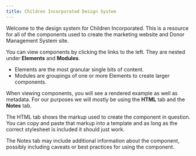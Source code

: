 ```yaml
---
title: Children Incorporated Design System
---
```


Welcome to the design system for Children Incorporated. This is a resource for all of the components used to create the marketing website and Donor Management System site.

You can view components by clicking the links to the left. They are nested under **Elements** and **Modules**.

- Elements are the most granular single bits of content.
- Modules are groupings of one or more Elements to create larger components.

When viewing components, you will see a rendered example as well as metadata. For our purposes we will mostly be using the **HTML** tab and the **Notes** tab.

The HTML tab shows the markup used to create the component in question. You can copy and paste that markup into a template and as long as the correct stylesheet is included it should just work.

The Notes tab may include additional information about the component, possibly including caveats or best practices for using the component.